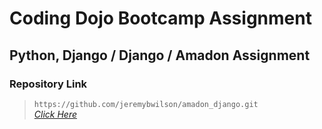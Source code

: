 # Coding Dojo Bootcamp Assignment
## Python, Django / Django / Amadon Assignment

### Repository Link

> ``` https://github.com/jeremybwilson/amadon_django.git ```<br>
> _[Click Here](https://github.com/jeremybwilson/amadon_django.git)_